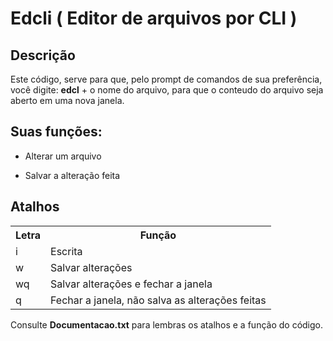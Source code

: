 # Edcli ( Editor de arquivos por CLI )

## Descrição
Este código, serve para que, pelo prompt de comandos de sua preferência, você digite: **edcl** + o nome do arquivo, para que o conteudo do arquivo seja
aberto em uma nova janela.

## Suas funções:
<ul>
  <li><p>Alterar um arquivo</p></li>
  <li><p>Salvar a alteração feita</p></li>
</ul>

## Atalhos

<table>
  <tr>
    <th>Letra</th>
    <th>Função</th>
  </tr>
  <tr>
    <td>i</td>
    <td>Escrita</td>
  </tr>
  <tr>
    <td>w</td>
    <td>Salvar alterações</td>
  </tr>
  <tr>
    <td>wq</td>
    <td>Salvar alterações e fechar a janela</td>
  </tr>
  <tr>
    <td>q</td>
    <td>Fechar a janela, não salva as alterações feitas</td>
  </tr>
</table>

Consulte **Documentacao.txt** para lembras os atalhos e a função do código.

